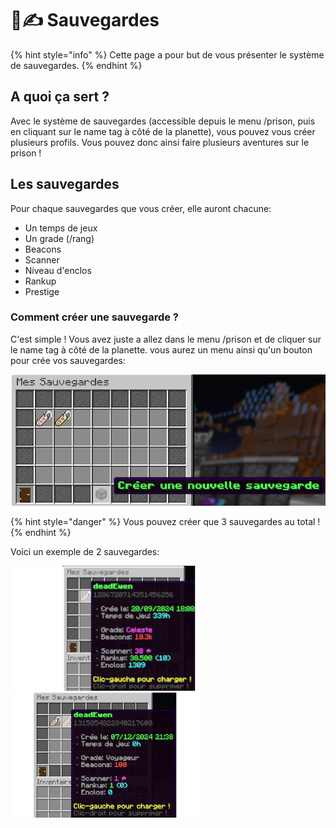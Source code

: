 # 📃✍️​ Sauvegardes

{% hint style="info" %} Cette page a pour but de vous présenter le système de sauvegardes. {% endhint %}

## A quoi ça sert ?
Avec le système de sauvegardes (accessible depuis le menu /prison, puis en cliquant sur le name tag à côté de la planette), vous pouvez vous créer plusieurs profils.
Vous pouvez donc ainsi faire plusieurs aventures sur le prison !

## Les sauvegardes
Pour chaque sauvegardes que vous créer, elle auront chacune:
- Un temps de jeux
- Un grade (/rang)
- Beacons
- Scanner
- Niveau d'enclos
- Rankup
- Prestige

### Comment créer une sauvegarde ?
C'est simple ! Vous avez juste a allez dans le menu /prison et de cliquer sur le name tag à côté de la planette.
vous aurez un menu ainsi qu'un bouton pour crée vos sauvegardes:

![img.png](./ressources/saves/CreeSaves.png)

{% hint style="danger" %} Vous pouvez créer que 3 sauvegardes au total ! {% endhint %}

Voici un exemple de 2 sauvegardes:

![img.png](./ressources/saves/Saves1.png)
![img.png](./ressources/saves/Saves2.png)
